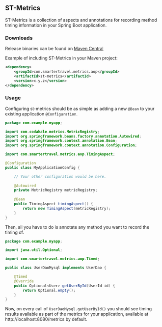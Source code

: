 ## ST-Metrics

ST-Metrics is a collection of aspects and annotations for recording method timing information in your
Spring Boot application.

### Downloads

Release binaries can be found on [Maven Central](http://search.maven.org/#search|ga|1|g%3A%22com.smartertravel.metrics.aop%22%20AND%20a%3A%22st-metrics%22)

Example of including ST-Metrics in your Maven project:

``` xml
<dependency>
    <groupId>com.smartertravel.metrics.aop</groupId>
    <artifactId>st-metrics</artifactId>
    <version>x.y.z</version>
</dependency>
```

### Usage

Configuring st-metrics should be as simple as adding a new `@Bean` to your existing application `@Configuration`.

``` java
package com.example.myapp;

import com.codahale.metrics.MetricRegistry;
import org.springframework.beans.factory.annotation.Autowired;
import org.springframework.context.annotation.Bean;
import org.springframework.context.annotation.Configuration;

import com.smartertravel.metrics.aop.TimingAspect;

@Configuration
public class MyApplicationConfig {

    // Your other configuration would be here.
    
    @Autowired
    private MetricRegistry metricRegistry;
    
    @Bean
    public TimingAspect timingAspect() {
        return new TimingAspect(metricRegistry);
    }
}
```
    
Then, all you have to do is annotate any method you want to record the timing of.
    
``` java
package com.example.myapp;

import java.util.Optional;

import com.smartertravel.metrics.aop.Timed;

public class UserDaoMysql implements UserDao {

    @Timed
    @Override
    public Optional<User> getUserById(UserId id) {
        return Optional.empty();
    }
}    
```

Now, on every call of `UserDaoMysql.getUserById()` you should see timing results available as part
of the metrics for your application, available at http://localhost:8080/metrics by default.
